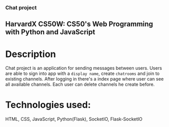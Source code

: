 ### Chat project

## HarvardX CS50W: CS50's Web Programming with Python and JavaScript

# Description

Chat project is an application for sending messages between users. Users are able to sign into app with a `display name`, create `chatrooms` and join to existing channels. After logging in there's a index page where user can see all available channels. Each user can delete channels he create before.

# Technologies used:

HTML, CSS, JavaScript, Python(Flask), SocketIO, Flask-SocketIO
